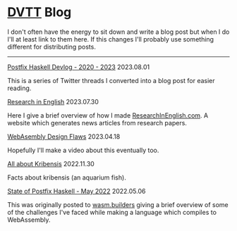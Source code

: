 # [DVTT](https://dvtt.net) Blog
I don't often have the energy to sit down and write a blog post but when I do I'll at least link to them here. If this changes I'll probably use something different for distributing posts.

------

[Postfix Haskell Devlog - 2020 - 2023](post/ph_dl)
2023.08.01

This is a series of Twitter threads I converted into a blog post for easier reading.

[Research in English](post/researchinenglish.md)
2023.07.30

Here I give a brief overview of how I made [ResearchInEnglish.com](https://researchinenglish.com/). A website which generates news articles from research papers.

[WebAsembly Design Flaws](post/wasm.2023.4.18)
2023.04.18

Hopefully I'll make a video about this eventually too.

[All about Kribensis](post/kribs)
2022.11.30

Facts about kribensis (an aquarium fish).

[State of Postfix Haskell - May 2022](post/ph.2022.5.6)
2022.05.06

This was originally posted to [wasm.builders](https://www.wasm.builders/dvtate/functional-language-which-compiles-to-wasm-1k0k) giving a brief overview of some of the challenges I've faced while making a language which compiles to WebAssembly.
